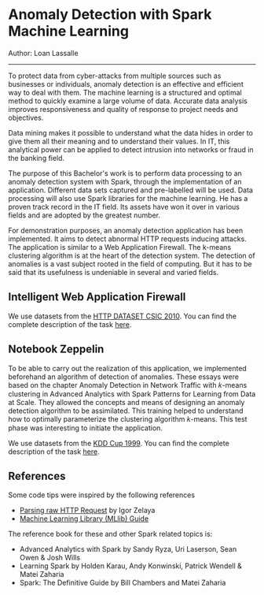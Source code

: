 # Anomaly Detection with Spark Machine Learning

Author: Loan Lassalle
***

To protect data from cyber-attacks from multiple sources such as businesses or individuals, anomaly detection is an effective and efficient way to deal with them. The machine learning is a structured and optimal method to quickly examine a large volume of data. Accurate data analysis improves responsiveness and quality of response to project needs and objectives.

Data mining makes it possible to understand what the data hides in order to give them all their meaning and to understand their values. In IT, this analytical power can be applied to detect intrusion into networks or fraud in the banking field.

The purpose of this Bachelor's work is to perform data processing to an anomaly detection system with Spark, through the implementation of an application. Different data sets captured and pre-labelled will be used. Data processing will also use Spark libraries for the machine learning. He has a proven track record in the IT field. Its assets have won it over in various fields and are adopted by the greatest number.

For demonstration purposes, an anomaly detection application has been implemented. It aims to detect abnormal HTTP requests inducing attacks. The application is similar to a 
Web Application Firewall. The k-means clustering algorithm is at the heart of the detection system. The detection of anomalies is a vast subject rooted in the field of computing. But it has to be said that its usefulness is undeniable in several and varied fields.

## Intelligent Web Application Firewall

We use datasets from the [HTTP DATASET CSIC 2010](http://www.isi.csic.es/dataset/). You can find the complete description of the task [here](http://www.isi.csic.es/dataset/).

## Notebook Zeppelin

To be able to carry out the realization of this application, we implemented beforehand an algorithm of detection of anomalies. These essays were based on the chapter Anomaly Detection in Network Traffic with 𝑘-means clustering in Advanced Analytics with Spark Patterns for Learning from Data at Scale. They allowed the concepts and means of designing an anomaly detection algorithm to be assimilated. This training helped to understand how to optimally parameterize the clustering algorithm 𝑘-means. This test phase was interesting to initiate the application.

We use datasets from the [KDD Cup 1999](http://kdd.ics.uci.edu/databases/kddcup99/kddcup99.html). You can find the complete description of the task [here](http://kdd.ics.uci.edu/databases/kddcup99/task.html).


## References
Some code tips were inspired by the following references

  * [Parsing raw HTTP Request](https://stackoverflow.com/a/31600846) by Igor Zelaya
  * [Machine Learning Library (MLlib) Guide](http://spark.apache.org/docs/latest/ml-guide.html)

The reference book for these and other Spark related topics is:

  * Advanced Analytics with Spark by Sandy Ryza, Uri Laserson, Sean Owen & Josh Wills
  * Learning Spark by Holden Karau, Andy Konwinski, Patrick Wendell & Matei Zaharia
  * Spark: The Definitive Guide by Bill Chambers and Matei Zaharia
